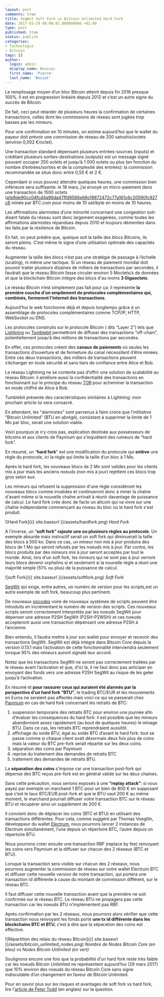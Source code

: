 ```yaml
---
layout: post
comments: true
title: SegWit Soft Fork vs Bitcoin Unlimited Hard Fork
date: 2017-03-29 00:00:01.000000000 +01:00
type: post
published: true
status: publish
categories:
- Technologie
- Bitcoin
tags: []
author:
  login: admin
  display_name: Boussac
  first_name: 'Pierre'
  last_name: 'Noizat'
---
```


Le remplissage moyen d’un bloc Bitcoin atteint depuis fin 2016 presque 100%. Il est en progression linéaire depuis 2012 et c’est un autre signe du succès de Bitcoin.

De fait, ceci peut retarder de plusieurs heures la confirmation de certaines transactions, celles dont les commissions de réseau sont jugées trop basses par les mineurs.

Pour une confirmation en 10 minutes, on estime aujourd’hui que le wallet du payeur doit prévoir une commission de réseau de 200 satoshis/octets (environ 0,002 €/octet).

Une transaction standard dépensant plusieurs entrées-sources (inputs) et créditant plusieurs sorties-destinations (outputs) est un message signé pouvant occuper 250 octets et jusqu’à 1 000 octets ou plus (en fonction du nombre d’entrées/sorties et de la complexité des entrées): la commission recommandée se situe donc entre 0,50 € et 2 €.

Cependant si vous pouvez attendre quelques heures, une commission bien inférieure sera suffisante: le 18 mars, j’ai envoyé un micro-paiement dans une transaction de 1500 octets ([a1e8de90cc04fcd4a96da47ffd9566e68cf8872472c77a161c6c20590fc927c6](https://live.blockcypher.com/btc/tx/a1e8de90cc04fcd4a96da47ffd9566e68cf8872472c77a161c6c20590fc927c6/ )
minée par BTC.com pour moins de 10 sat/byte en moins de 10 heures.

Les affirmations alarmistes d’une minorité concernant une congestion soit-disant fatale du réseau sont donc largement exagérées, comme toutes les affirmations alarmistes répandues depuis 2010 et toujours démenties dans les faits par la résilience de Bitcoin.

En fait, on peut prédire que, quelque soit la taille des blocs Bitcoins, ils seront pleins.
C’est même le signe d’une utilisation optimale des capacités du réseau.

Augmenter la taille des blocs n’est pas une stratégie de passage à l’échelle (scaling), ni même une tactique.
Si un réseau de paiement mondial doit pouvoir traiter plusieurs dizaines de milliers de transactions par secondes, il faudrait que le réseau Bitcoin fasse circuler environ 5 Moctets/s de données et que la blockchain Bitcoin intègre des blocs d'au moins **3 Gigaoctets**.

Le réseau Bitcoin n’est simplement pas fait pour ça: il représente **la première couche d’un empilement de protocoles complémentaires qui, combinés, formeront l’internet des transactions**.

Aujourd’hui le web fonctionne déjà et depuis longtemps grâce à un assemblage de protocoles complémentaires comme TCP/IP, HTTP, WebSocket ou DNS.

Les protocoles construits sur le protocole Bitcoin ( dits “Layer 2”) tels que  [Lightning](https://lightning.network) ou [Tumblebit](https://github.com/BUSEC/TumbleBit) permettront de diffuser des transactions “off-chain”, potentiellement jusqu’à des millions de transactions par secondes.

En effet, ces protocoles créent des **canaux de paiements** où seules les transactions d’ouverture et de fermeture du canal nécessitent d’être minées. 
Entre ces deux transactions, des milliers de transactions peuvent s’échanger en toute sécurité et sans tiers de confiance entre Alice et Bob.

Le réseau Lightning ne se contente pas d’offrir une solution de scalabilité au réseau Bitcoin: il améliore aussi la confidentialité des transactions en fonctionnant sur le principe du réseau [TOR](https://www.torproject.org) pour acheminer la transaction en mode chiffré de Alice à Bob.

Tumblebit présente des caractéristiques similaires à Lightning: mon prochain article lui sera consacré.

En attendant, les “alarmistes” sont parvenus à faire croire que l’intitiative “Bitcoin Unlimited” (BTU en abrégé), consistant à supprimer la limite de 1 Mo par bloc, serait une solution viable.

Voici pourquoi je n’y crois pas, explication destinée aux possesseurs de bitcoins et aux clients de Paymium qui s’inquiètent des rumeurs de “hard fork”.

En résumé, un “**hard fork**” est une modification du protocole qui  **enlève** une règle du protocole, ici la règle qui limite la taille d’un bloc à 1 Mo.

Après le hard fork, les nouveaux blocs de 2 Mo sont valides pour les clients mis à jour mais les  anciens noeuds (non mis à jour) rejettent ces blocs trop gros selon eux.

Les mineurs qui refusent la suppression d'une règle considèront les nouveaux blocs comme invalides et continueront donc à miner la chaîne d'avant même si la nouvelle chaîne arrivait à réunir davantage de puissance de calcul.
Le hard fork crée donc de facto un altcoin qui va vivre sur une chaîne indépendante commençant au niveau du bloc où le hard fork s'est produit.

![Hard Fork]({{ site.baseurl }}/assets/hardfork.png)
_Hard Fork_


A l’inverse, un “**soft fork” rajoute une ou plusieurs règles au protocole**.
Un exemple absurde mais instructif serait un soft fork qui diminuerait la taille des blocs à 500 ko.
Dans ce cas, un mineur non mis à jour produira des blocs de 1 Mo qui seront refusés par les noeuds mis à jour.
Par contre, les blocs produits par des mineurs mis à jour seront acceptés par tout le monde.
Ainsi, lors d'un soft fork, les mineurs qui ne sont pas à jour verront leurs blocs devenir orphelins si et seulement si la nouvelle règle a réuni une majorité simple (51% ou plus) de la puissance de calcul.

![soft Fork]({{ site.baseurl }}/assets/softfork.png)
_Soft Fork_

[SegWit](https://bitcoincore.org/en/2016/01/26/segwit-benefits/) qui exige, entre autres, un numéro de version pour les scripts,est un autre exemple de soft fork, beaucoup plus pertinent.

De nouveaux [opcodes](http://bitcoinscri.pt) voire de nouveaux systèmes de scripts peuvent être introduits en incrémentant le numéro de version des scripts.
Ces nouveaux scripts seront correctement interprétés par les noeuds SegWit pour dépenser une adresse P2SH SegWit (P2SH-P2WSH) et ces noeuds accepteront aussi une transaction dépensant une adresse P2SH à l’ancienne.

Bien entendu, il faudra mettre à jour son wallet pour envoyer et recevoir des transactions SegWit.
SegWit est déjà intégré dans Bitcoin Core depuis la version 0.13.1 mais l’activation de cette fonctionnalité interviendra seulement lorsque 95% des mineurs auront signalé leur accord.

Notez que les transactions SegWit ne seront pas correctement traitées par le réseau avant l’activation et que, d’ici là, il ne faut donc pas anticiper en envoyant des fonds vers une adresse P2SH SegWit au risque de les geler jusqu’à l’activation.

En résumé et **pour rassurer ceux qui auraient été alarmés par la perspective d’un hard fork “BTU”**, le trading BTC/EUR et les mouvements en Euros ne seraient pas affectés mais voici ce qui se passerait chez [Paymium](https://paymium.com) en cas de hard fork concernant les retraits de BTC:


1. suspension temporaire des retraits BTC pour environ une journée afin d’évaluer les conséquences du hard fork: il est possible que les mineurs abandonnent assez rapidement (au bout de quelques heures) le minage BTU. Dans ce cas, les retraits BTC reprendraient aussitôt.
2. affichage du solde BTU, égal au solde BTC d’avant le hard fork: tout se passe comme si chaque client avait désormais deux fois plus de coins mais la valeur du BTC pre-fork serait répartie sur les deux coins.
3. séparation des coins par Paymium
4. reprise du traitement des demandes de retraits BTC
5. traitement des demandes de retraits BTU.

La **séparation des coins** s’impose car une transaction post-fork qui dépense des BTC reçus pre-fork est en général valide sur les deux chaines.

Sans cette précaution, nous serions exposés à une **“replay attack”**: si vous payez par exemple un marchand 1 BTC pour un bien de 800 € en supposant que c’est le taux BTC/EUR post-fork et que le BTU vaut 200 € au même moment, le marchand pourrait diffuser votre transaction BTC sur le réseau BTU et récupérer ainsi un supplément de 200 €. 

Il convient donc de déplacer les coins (BTC et BTU) en utilisant des transactions différentes.
Pour cela, comme suggéré par Thomas Voegtlin, développeur du wallet [Electrum](http://docs.electrum.org/en/latest/hardfork.html), nous pourrons lancer 2 instances de Electrum simultanément, l’une depuis un répertoire BTC, l’autre depuis un répertoire BTU.

Nous pourrons créer ensuite une transaction RBF (replace by fee) renvoyant les coins vers Paymium et la diffuser sur chacun des 2 réseaux (BTC et BTU).

Lorsque la transaction sera visible sur chacun des 2 réseaux, nous pourrons augmenter la commission de réseau sur notre wallet Electrum BTC et diffuser cette nouvelle version de notre transaction, qui portera une transaction id différente à cause du montant de commission différent, sur le réseau BTC.

Il  faut diffuser cette nouvelle transaction avant que la première ne soit confirmée sur le réseau BTC.
Le réseau BTU ne propagera pas cette transaction car les noeuds BTU n’implémentent pas RBF.

Après confirmation par les 2 réseaux, nous pourrons alors vérifier que cette transaction nous renvoyant les fonds porte **une tx id différente dans les blockchains BTC et BTU**, c’est à dire que la séparation des coins est effective.

![Répartition des relais du réseau Bitcoin]({{ site.baseurl }}/assets/bitcoin_unlimited_nodes.png)
_Nombre de Nodes Bitcoin Core (en bleu) vs Nodes Bitcoin Unlimited (en vert)_

Soulignons encore une fois que la probabilité d’un hard fork reste très faible car les noeuds Bitcoin Unlimited ne représentent aujourd’hui (29 mars 2017) que 10% environ des noeuds du réseau Bitcoin Core sans signe indiscutable d’un changement en faveur de Bitcoin Unlimited.

Pour en savoir plus sur les risques et avantages de soft fork vs hard fork, lire l'[article de Peter Todd](https://petertodd.org/2016/soft-forks-are-safer-than-hard-forks) (en anglais) sur la question.
